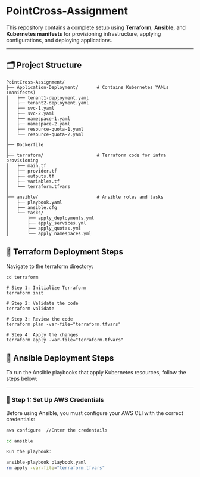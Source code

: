# PointCross-Assignment

This repository contains a complete setup using **Terraform**, **Ansible**, and **Kubernetes manifests** for provisioning infrastructure, applying configurations, and deploying applications.

---
## 🗂️ Project Structure

```
PointCross-Assignment/
├── Application-Deployment/       # Contains Kubernetes YAMLs (manifests)
│   ├── tenant1-deployment.yaml
│   ├── tenant2-deployment.yaml
│   ├── svc-1.yaml
│   ├── svc-2.yaml
│   ├── namespace-1.yaml
│   ├── namespace-2.yaml
│   ├── resource-quota-1.yaml
│   └── resource-quota-2.yaml
│
├── Dockerfile
│
├── terraform/                    # Terraform code for infra provisioning
│   ├── main.tf
│   ├── provider.tf
│   ├── outputs.tf
│   ├── variables.tf
│   └── terraform.tfvars
│
├── ansible/                      # Ansible roles and tasks
│   ├── playbook.yaml
│   ├── ansible.cfg
│   └── tasks/
│       ├── apply_deployments.yml
│       ├── apply_services.yml
│       ├── apply_quotas.yml
│       └── apply_namespaces.yml
```
## 🔧 Terraform Deployment Steps

Navigate to the terraform directory:
```
cd terraform

# Step 1: Initialize Terraform
terraform init

# Step 2: Validate the code
terraform validate

# Step 3: Review the code
terraform plan -var-file="terraform.tfvars"

# Step 4: Apply the changes 
terraform apply -var-file="terraform.tfvars"
```

## 🔧 Ansible Deployment Steps

To run the Ansible playbooks that apply Kubernetes resources, follow the steps below:

---

### 🔐 Step 1: Set Up AWS Credentials

Before using Ansible, you must configure your AWS CLI with the correct credentials:

```bash
aws configure  //Enter the credentails

cd ansible

Run the playbook:

ansible-playbook playbook.yaml
rm apply -var-file="terraform.tfvars"
```





